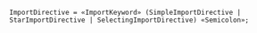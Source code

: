<!-- This file is generated automatically by infrastructure scripts. Please don't edit by hand. -->

```{ .ebnf .slang-ebnf #ImportDirective }
ImportDirective = «ImportKeyword» (SimpleImportDirective | StarImportDirective | SelectingImportDirective) «Semicolon»;
```
